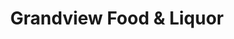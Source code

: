 ---
title: "Grandview Food & Liquor"
url: /grandview/grandview-food-und-liquor/
shop: Lebensmittel
---